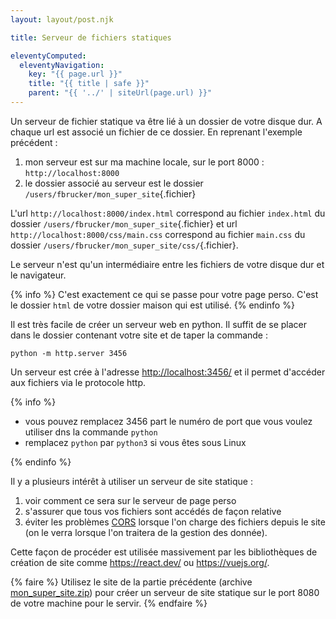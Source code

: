 ```yaml
---
layout: layout/post.njk

title: Serveur de fichiers statiques

eleventyComputed:
  eleventyNavigation:
    key: "{{ page.url }}"
    title: "{{ title | safe }}"
    parent: "{{ '../' | siteUrl(page.url) }}"
---
```



Un serveur de fichier statique va être lié à un dossier de votre disque dur. A chaque url est associé un fichier de ce dossier. En reprenant l'exemple précédent :

1. mon serveur est sur ma machine locale, sur le port 8000 : `http://localhost:8000`
2. le dossier associé au serveur est le dossier `/users/fbrucker/mon_super_site`{.fichier}

L'url `http://localhost:8000/index.html` correspond au fichier `index.html` du dossier `/users/fbrucker/mon_super_site`{.fichier} et url `http://localhost:8000/css/main.css` correspond au fichier `main.css` du dossier `/users/fbrucker/mon_super_site/css/`{.fichier}.

Le serveur n'est qu'un intermédiaire entre les fichiers de votre disque dur et le navigateur.

{% info %}
C'est exactement ce qui se passe pour votre page perso. C'est le dossier `html` de votre dossier maison qui est utilisé.
{% endinfo %}

Il est très facile de créer un serveur web en python. Il suffit de se placer dans le dossier contenant votre site et de taper la commande :

```shell
python -m http.server 3456
```

Un serveur est crée à l'adresse <http://localhost:3456/> et il permet d'accéder aux fichiers via le protocole http.

{% info %}

- vous pouvez remplacez 3456 part le numéro de port que vous voulez utiliser dns la commande `python`
- remplacez `python` par `python3` si vous êtes sous Linux

{% endinfo %}

Il y a plusieurs intérêt à utiliser un serveur de site statique :

1. voir comment ce sera sur le serveur de page perso
2. s'assurer que tous vos fichiers sont accédés de façon relative
3. éviter les problèmes [CORS](https://fr.wikipedia.org/wiki/Cross-origin_resource_sharing) lorsque l'on charge des fichiers depuis le site (on le verra lorsque l'on traitera de la gestion des donnée).

Cette façon de procéder est utilisée massivement par les bibliothèques de création de site comme <https://react.dev/> ou <https://vuejs.org/>.

{% faire %}
Utilisez le site de la partie précédente (archive [mon_super_site.zip](./mon_super_site.zip)) pour créer un serveur de site statique sur le port 8080 de votre machine pour le servir.
{% endfaire %}
